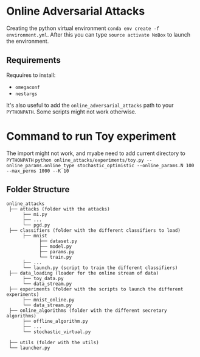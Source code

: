 # Online Adversarial Attacks

Creating the python virtual environment `conda env create -f environment.yml`. 
After this you can type `source activate NoBox` to launch the environment.

## Requirements
Requuires to install:
- `omegaconf`
- `nestargs`

It's also useful to add the `online_adversarial_attacks` path to your `PYTHONPATH`.
Some scripts might not work otherwise.


# Command to run Toy experiment
The import might not work, and myabe need to add current directory to `PYTHONPATH`
`python online_attacks/experiments/toy.py --online_params.online_type stochastic_optimistic --online_params.N 100 --max_perms 1000 --K 10 `

## Folder Structure
```
online_attacks
 ├── attacks (folder with the attacks)
      ├── mi.py
      ├── ...
      └── pgd.py
 ├── classifiers (folder with the different classifiers to load)
      ├── mnist
            ├── dataset.py
            ├── model.py
            ├── params.py
            └── train.py
      ├── ...
      └── launch.py (script to train the different classifiers)
 ├── data_loading (loader for the online stream of data)
      ├── toy_data.py
      └── data_stream.py
 ├── experiments (folder with the scripts to launch the different experiments)
      ├── mnist_online.py
      └── data_stream.py
 ├── online_algorithms (folder with the different secretary algorithms)
      ├── offline_algorithm.py
      ├── ...
      └── stochastic_virtual.py

 ├── utils (folder with the utils)
 └── launcher.py
```
